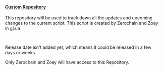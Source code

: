 <h4><span style="text-decoration: underline;"><strong>Custom Repository</strong></span></h4>
<p>This repository will be used to track down all the updates and upcoming changes to the current script. This script is created by Zerochain and Zoey in gLua</p>
<p>&nbsp;</p>
<p>Release date isn't added yet, which means it could be released in a few days or weeks.</p>
<p>Only Zerochain and Zoey will have access to this Repository.</p>